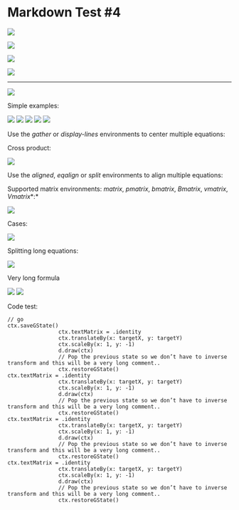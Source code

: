 # Markdown Test #4


<img src="https://render.githubusercontent.com/render/math?math=\begin{aligned}\nabla \cdot \vec{\bf E}  = \frac {\rho} {\varepsilon_0}\\\nabla \cdot \vec{\bf B} = 0 \\\nabla \times \vec{\bf E} = - \frac{\partial\vec{\bf B}}{\partial t} \\
\nabla \times \vec{\bf B} = \mu_0\vec{\bf J} + \mu_0\varepsilon_0 \frac{\partial\vec{\bf E}}{\partial t}\end{aligned}">


<img src="https://render.githubusercontent.com/render/math?math=\begin{eqaligned}\nabla \cdot \vec{\bf E}  = \frac {\rho} {\varepsilon_0}\\\nabla \cdot \vec{\bf B} = 0 \\\nabla \times \vec{\bf E} = - \frac{\partial\vec{\bf B}}{\partial t} \\
\nabla \times \vec{\bf B} = \mu_0\vec{\bf J} + \mu_0\varepsilon_0 \frac{\partial\vec{\bf E}}{\partial t}\end{eqaligned}">

<img src="https://render.githubusercontent.com/render/math?math=\begin{eqalign}\nabla \cdot \vec{\bf E}  = \frac {\rho} {\varepsilon_0}\\\nabla \cdot \vec{\bf B} = 0 \\\nabla \times \vec{\bf E} = - \frac{\partial\vec{\bf B}}{\partial t} \\
\nabla \times \vec{\bf B} = \mu_0\vec{\bf J} + \mu_0\varepsilon_0 \frac{\partial\vec{\bf E}}{\partial t}\end{eqalign}">


<img src="https://render.githubusercontent.com/render/math?math=\begin{aligned}\dot{x} = \sigma(y-x) \\\dot{y} = \rho x - y - xz \\\dot{z} = -\beta z + xy\end{aligned}">


---


<img src="https://render.githubusercontent.com/render/math?math=\begin{aligned}(a_1 + a_2)^2 = a_1^2 + 2a_1a_2 + a_2^2\end{aligned}">



Simple examples:

<img src="https://render.githubusercontent.com/render/math?math=\begin{aligned}(a_1 + a_2)^2 = a_1^2 + 2a_1a_2\end{aligned}">


<img src="https://render.githubusercontent.com/render/math?math=\begin{aligned}(a_1 + a_2)^2 = a_1^2 + 2a_1a_2 + a_2^2\end{aligned}">


<img src="https://render.githubusercontent.com/render/math?math=\begin{aligned}\begin{eqalign}\nabla \cdot \vec{\bf E} & = \frac {\rho} {\varepsilon_0} \\\nabla \cdot \vec{\bf B} & = 0 \\\nabla \times \vec{\bf E} &= - \frac{\partial\vec{\bf B}}{\partial t} \\\nabla \times \vec{\bf B} & = \mu_0\vec{\bf J} + \mu_0\varepsilon_0 \frac{\partial\vec{\bf E}}{\partial t}\end{eqalign}\end{aligned}">


<img src="https://render.githubusercontent.com/render/math?math=\begin{aligned}(a_1 + a_2)^2 = a_1^2 + 2a_1a_2 + a_2^2 (a_1 + a_2)^2 = a_1^2 + 2a_1a_2 + a_2^2 (a_1 + a_2)^2 = a_1^2 + 2a_1a_2 + a_2^2\end{aligned}">


<img src="https://render.githubusercontent.com/render/math?math=\begin{aligned}\begin{gather}\dot{x} = \sigma(y-x) \\\dot{y} = \rho x - y - xz \\\dot{z} = -\beta z + xy\end{gather}\end{aligned}">



Use the *gather* or *display-lines* environments to center multiple equations:


Cross product:

<img src="https://render.githubusercontent.com/render/math?math=\begin{aligned}\vec \bf V_1 \times \vec \bf V_2 =  \begin{vmatrix}\hat \imath &\hat \jmath &\hat k \\\frac{\partial X}{\partial u} & \frac{\partial Y}{\partial u} & 0 \\\frac{\partial X}{\partial v} & \frac{\partial Y}{\partial v} & 0\end{vmatrix}\vec \bf V_1 \times \vec \bf V_2 =  \begin{vmatrix}\hat \imath &\hat \jmath &\hat k \\\frac{\partial X}{\partial u} & \frac{\partial Y}{\partial u} & 0 \\\frac{\partial X}{\partial v} & \frac{\partial Y}{\partial v} & 0\end{vmatrix}\vec \bf V_1 \times \vec \bf V_2 =  \begin{vmatrix}\hat \imath &\hat \jmath &\hat k \\\frac{\partial X}{\partial u} & \frac{\partial Y}{\partial u} & 0 \\\frac{\partial X}{\partial v} & \frac{\partial Y}{\partial v} & 0\end{vmatrix}\end{aligned}">



Use the *aligned*, *eqalign* or *split* environments to align multiple equations:






Supported matrix environments: *matrix*, *pmatrix*, *bmatrix*, *Bmatrix*, *vmatrix*, *Vmatrix**:*

<img src="https://render.githubusercontent.com/render/math?math=\begin{aligned}\begin{pmatrix}a & b\\ c & d\end{pmatrix}\begin{pmatrix}\alpha & \beta \\ \gamma & \delta\end{pmatrix} =\begin{pmatrix}a\alpha + b\gamma & a\beta + b \delta \\c\alpha + d\gamma & c\beta + d \delta \end{pmatrix}\end{aligned}">







Cases:

<img src="https://render.githubusercontent.com/render/math?math=\begin{aligned}f(x) = \begin{cases}\frac{e^x}{2} & x \geq 0 \\1 & x < 0\end{cases}\end{aligned}">







Splitting long equations:

<img src="https://render.githubusercontent.com/render/math?math=\begin{aligned}\frak Q(\lambda,\hat{\lambda}) =-\frac{1}{2} \mathbb P(O \mid \lambda ) \sum_s \sum_m \sum_t \\\gamma_m^{(s)} (t) +\quad \left( \log(2 \pi ) + \log \left| \cal C_m^{(s)} \right| +\left( o_t - \hat{\mu}_m^{(s)} \right) ^T \cal C_m^{(s)-1} \right) \end{aligned}">







Very long formula

<img src="https://render.githubusercontent.com/render/math?math=\begin{aligned}Craft = \sqrt{\frac{1}{N}\sum_{i=1}^N (x_i - \mu)^2}\end{aligned}">


<img src="https://render.githubusercontent.com/render/math?math=\begin{aligned}i\hbar\frac{\partial}{\partial t}\mathbf\Psi(\mathbf{x},t) = -\frac{\hbar}{2m}\nabla^2\mathbf\Psi(\mathbf{x},t)+ V(\mathbf{x})\mathbf\Psi(\mathbf{x},t) \\i\hbar\frac{\partial}{\partial t}\mathbf\Psi(\mathbf{x},t) = -\frac{\hbar}{2m}\nabla^2\mathbf\Psi(\mathbf{x},t)+ V(\mathbf{x})\mathbf\Psi(\mathbf{x},t) \\i\hbar\frac{\partial}{\partial t}\mathbf\Psi(\mathbf{x},t) = -\frac{\hbar}{2m}\nabla^2\mathbf\Psi(\mathbf{x},t)+ V(\mathbf{x})\mathbf\Psi(\mathbf{x},t) \\i\hbar\frac{\partial}{\partial t}\mathbf\Psi(\mathbf{x},t) = -\frac{\hbar}{2m}\nabla^2\mathbf\Psi(\mathbf{x},t)+ V(\mathbf{x})\mathbf\Psi(\mathbf{x},t) \\i\hbar\frac{\partial}{\partial t}\mathbf\Psi(\mathbf{x},t) = -\frac{\hbar}{2m}\nabla^2\mathbf\Psi(\mathbf{x},t)+ V(\mathbf{x})\mathbf\Psi(\mathbf{x},t) \\i\hbar\frac{\partial}{\partial t}\mathbf\Psi(\mathbf{x},t) = -\frac{\hbar}{2m}\nabla^2\mathbf\Psi(\mathbf{x},t)+ V(\mathbf{x})\mathbf\Psi(\mathbf{x},t) \\i\hbar\frac{\partial}{\partial t}\mathbf\Psi(\mathbf{x},t) = -\frac{\hbar}{2m}\nabla^2\mathbf\Psi(\mathbf{x},t)+ V(\mathbf{x})\mathbf\Psi(\mathbf{x},t) \\i\hbar\frac{\partial}{\partial t}\mathbf\Psi(\mathbf{x},t) = -\frac{\hbar}{2m}\nabla^2\mathbf\Psi(\mathbf{x},t)+ V(\mathbf{x})\mathbf\Psi(\mathbf{x},t) \\i\hbar\frac{\partial}{\partial t}\mathbf\Psi(\mathbf{x},t) = -\frac{\hbar}{2m}\nabla^2\mathbf\Psi(\mathbf{x},t)+ V(\mathbf{x})\mathbf\Psi(\mathbf{x},t) \\i\hbar\frac{\partial}{\partial t}\mathbf\Psi(\mathbf{x},t) = -\frac{\hbar}{2m}\nabla^2\mathbf\Psi(\mathbf{x},t)+ V(\mathbf{x})\mathbf\Psi(\mathbf{x},t) \\\end{aligned}">







Code test:
```
// go
ctx.saveGState()
                ctx.textMatrix = .identity
                ctx.translateBy(x: targetX, y: targetY)
                ctx.scaleBy(x: 1, y: -1)
                d.draw(ctx)
                // Pop the previous state so we don’t have to inverse transform and this will be a very long comment..
                ctx.restoreGState()
ctx.textMatrix = .identity
				ctx.translateBy(x: targetX, y: targetY)
				ctx.scaleBy(x: 1, y: -1)
				d.draw(ctx)
				// Pop the previous state so we don’t have to inverse transform and this will be a very long comment..
				ctx.restoreGState()
ctx.textMatrix = .identity
				ctx.translateBy(x: targetX, y: targetY)
				ctx.scaleBy(x: 1, y: -1)
				d.draw(ctx)
				// Pop the previous state so we don’t have to inverse transform and this will be a very long comment..
				ctx.restoreGState()
ctx.textMatrix = .identity
				ctx.translateBy(x: targetX, y: targetY)
				ctx.scaleBy(x: 1, y: -1)
				d.draw(ctx)
				// Pop the previous state so we don’t have to inverse transform and this will be a very long comment..
				ctx.restoreGState()
```
